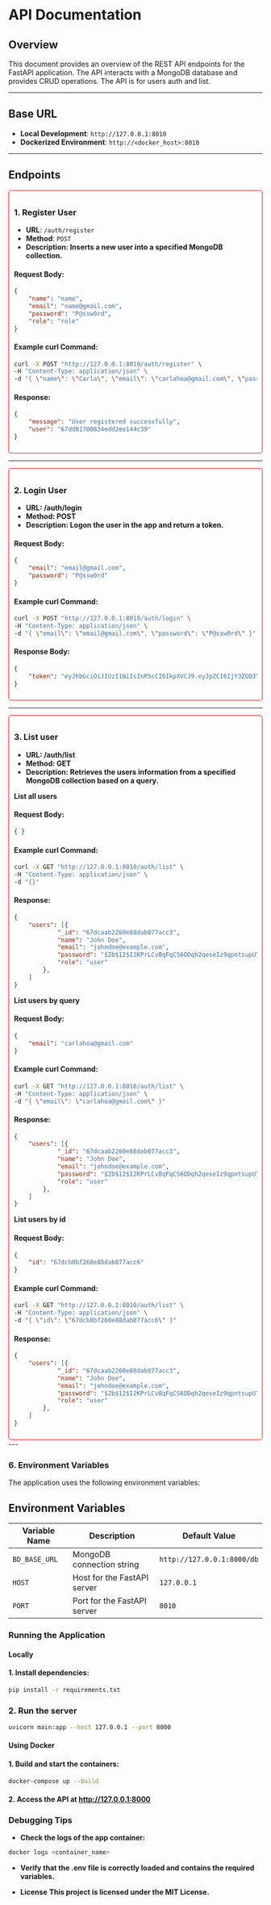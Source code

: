 # API Documentation

## Overview
This document provides an overview of the REST API endpoints for the FastAPI application. 
The API interacts with a MongoDB database and provides CRUD operations.
The API is for users auth and list.

---

## Base URL
- **Local Development**: `http://127.0.0.1:8010`
- **Dockerized Environment**: `http://<docker_host>:8010`

---

## Endpoints

<div style="border: 1px solid red; border-radius: 5px; padding: 10px;">

### 1. **Register User**
- **URL**: `/auth/register`
- **Method**: `POST`
- **Description: Inserts a new user into a specified MongoDB collection.**

#### Request Body:
```json
{
    "name": "name",
    "email": "name@gmail.com",
    "password": "P@ssw0rd",
    "role": "role"
}
```

#### Example curl Command:
```bash
curl -X POST "http://127.0.0.1:8010/auth/register" \
-H "Content-Type: application/json" \
-d "{ \"name\": \"Carla\", \"email\": \"carlahoa@gmail.com\", \"password\": \"P@ssw0rd\", \"role\": \"admin\" }"
```

#### Response:
```json
{
    "message": "User registered successfully",
    "user": "67dd81700834edd2ee144c39"
}
```

</div>

---

<div style="border: 1px solid red; border-radius: 5px; padding: 10px;">

### 2. **Login User**
- **URL: /auth/login**
- **Method: POST**
- **Description: Logon the user in the app and return a token.**

#### Request Body:
```json
{
    "email": "email@gmail.com",
    "password": "P@ssw0rd"
}
```

#### Example curl Command:
```bash
curl -X POST "http://127.0.0.1:8010/auth/login" \
-H "Content-Type: application/json" \
-d "{ \"email\": \"email@gmail.com\", \"password\": \"P@ssw0rd\" }"
```

#### Response Body:
```json
{
    "token": "eyJhbGciOiJIUzI1NiIsInR5cCI6IkpXVCJ9.eyJpZCI6IjY3ZGQ3Yzg0MDgzNGVkZDJlZTE0NGMzOCIsInVzZXJuYW1lIjoiY2FybGFob2FAZ21haWwuY29tIn0.RhSa-Y9QyMV5E3rib43KUNh4qi5WFNTHrP_kyuMI7-A"
}
```
</div>

---

<div style="border: 1px solid red; border-radius: 5px; padding: 10px;">

### 3. **List user**
- **URL: /auth/list**
- **Method: GET**
- **Description: Retrieves the users information from a specified MongoDB collection based on a query.**

**List all users**
#### Request Body:
```json
{ }
```
#### Example curl Command:
```bash
curl -X GET "http://127.0.0.1:8010/auth/list" \
-H "Content-Type: application/json" \
-d "{}"
```

#### Response:
```json
{
    "users": [{
            "_id": "67dcaab2260e88dab077acc3",
            "name": "John Doe",
            "email": "johndoe@example.com",
            "password": "$2b$12$I2KPrLCv8qFqCS6ODqh2qeseIz9qpntsupUY2w4SjQNrvGy9VQd..",
            "role": "user"
        }, 
    ]
}
```

**List users by query**
#### Request Body:
```json
{
    "email": "carlahoa@gmail.com"
}
```
#### Example curl Command:
```bash
curl -X GET "http://127.0.0.1:8010/auth/list" \
-H "Content-Type: application/json" \
-d "{ \"email\": \"carlahoa@gmail.com\" }"
```

#### Response:
```json
{
    "users": [{
            "_id": "67dcaab2260e88dab077acc3",
            "name": "John Doe",
            "email": "johndoe@example.com",
            "password": "$2b$12$I2KPrLCv8qFqCS6ODqh2qeseIz9qpntsupUY2w4SjQNrvGy9VQd..",
            "role": "user"
        }, 
    ]
}
```

**List users by id**
#### Request Body:
```json
{
    "id": "67dcb0bf260e88dab077acc6"
}
```
#### Example curl Command:
```bash
curl -X GET "http://127.0.0.1:8010/auth/list" \
-H "Content-Type: application/json" \
-d "{ \"id\": \"67dcb0bf260e88dab077acc6\" }"
```

#### Response:
```json
{
    "users": [{
            "_id": "67dcaab2260e88dab077acc3",
            "name": "John Doe",
            "email": "johndoe@example.com",
            "password": "$2b$12$I2KPrLCv8qFqCS6ODqh2qeseIz9qpntsupUY2w4SjQNrvGy9VQd..",
            "role": "user"
        }, 
    ]
}
```
</div>
---

### 6. **Environment Variables**
The application uses the following environment variables:

## Environment Variables

| Variable Name                  | Description                        | Default Value           |
| ------------------------------ | ---------------------------------- | ----------------------- |
| `BD_BASE_URL`    | MongoDB connection string         | `http://127.0.0.1:8000/db` |
| `HOST`                          | Host for the FastAPI server       | `127.0.0.1`            |
| `PORT`                          | Port for the FastAPI server       | `8010`                 |

### Running the Application
#### Locally
#### 1. **Install dependencies:**
```bash
pip install -r requirements.txt
```

### 2. **Run the server**
```bash
uvicorn main:app --host 127.0.0.1 --port 8000
```

#### Using Docker
#### 1. **Build and start the containers:**
```bash
docker-compose up --build
```

#### 2. **Access the API at http://127.0.0.1:8000**

### Debugging Tips
- **Check the logs of the app container:**
```bash
docker logs <container_name>
```

- **Verify that the .env file is correctly loaded and contains the required variables.**

- **License**
**This project is licensed under the MIT License.**
</div>